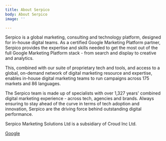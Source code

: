 ```yaml
---
title: About Serpico
body: About Serpico
image: ''

---
```

Serpico is a global marketing, consulting and technology platform, designed for in-house digital teams. As a certified Google Marketing Platform partner, Serpico provides the expertise and skills needed to get the most out of the full Google Marketing Platform stack - from search and display to creative and analytics.

This, combined with our suite of proprietary tech and tools, and access to a global, on-demand network of digital marketing resource and expertise, enables in-house digital marketing teams to run campaigns across 175 markets and 86 languages.

The Serpico team is made up of specialists with over 1,327 years' combined digital marketing experience - across tech, agencies and brands. Always ensuring to stay ahead of the curve in terms of tech adoption and innovation, Serpico are the driving force behind outstanding digital performance.

Serpico Marketing Solutions Ltd is a subsidiary of Croud Inc Ltd.

[Google ](https://www.google.co.uk/ "Google")